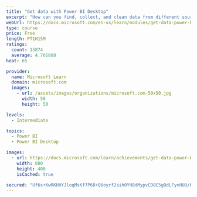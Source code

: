 ```yaml
---
title: "Get data with Power BI Desktop"
excerpt: "How can you find, collect, and clean data from different sources? Power BI is a tool for making sense of your data. You will learn tricks to make data-gathering easier."
webUrl: https://docs.microsoft.com/en-us/learn/modules/get-data-power-bi/
type: course
price: Free
length: PT1H15M
ratings:
  count: 15874
  average: 4.705808
heat: 65

provider:
  name: Microsoft Learn
  domain: microsoft.com
  images:
    - url: /assets/images/organizations/microsoft.com-50x50.jpg
      width: 50
      height: 50

levels:
  - Intermediate

topics:
  - Power BI
  - Power BI Desktop

images:
  - url: https://docs.microsoft.com/learn/achievements/get-data-power-bi-desktop-social.png
    width: 800
    height: 400
    isCached: true

secured: "Uf6s+KwRKHHYJloqMsKf7P68+Q6oyrf2sih0YH8dMypvCD8C5gOdLFyvHUU/H4+IznH8lTmUH7VODh4vwJd4x1P5texH4cSswNesxKHiWCykHWRlXbzmAy33y27IQCQ0SX7s61yjxjvD7CvJHra7OxwoOeibsq5sx/j+coFTU/9xSYTQf9i4STHCPyMPNc8Qrd5jXf7knITQPCoPfMbxZWYKFMm4bAsyfkJ+lwsLJhQ6EvQeUDxUdOXeaLWzE75VOXL6e8DYz/8daGSvVfHmunnY+jk1M8Z211ZOGn3iVwHRfFb98WCCFNCPGx0L9KFUW3vzeQrgXnYBpMiZNWYkGFtpa3NNc9Fm8tTA6SJKzOr4z2Ofmequnj7Bm1H10wBfSZiS2uV/FsDZJjy/kmv7AkH6kXa4e40ytXNFgx7zSb9ERHv2WLO9XoVOJ31tzSCu;hQaCAD5NgxY6Z7gznmI14A=="
---
```


